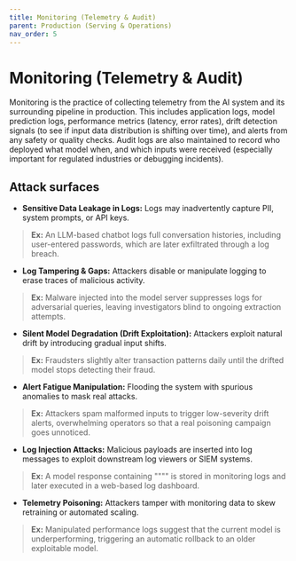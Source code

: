 ```yaml
---
title: Monitoring (Telemetry & Audit)
parent: Production (Serving & Operations)
nav_order: 5
---
```

# Monitoring (Telemetry & Audit)

Monitoring is the practice of collecting telemetry from the AI system and its surrounding pipeline in production. This includes application logs, model prediction logs, performance metrics (latency, error rates), drift detection signals (to see if input data distribution is shifting over time), and alerts from any safety or quality checks. Audit logs are also maintained to record who deployed what model when, and which inputs were received (especially important for regulated industries or debugging incidents).

## Attack surfaces

- **Sensitive Data Leakage in Logs:** Logs may inadvertently capture PII, system prompts, or API keys.  
> **Ex:** An LLM-based chatbot logs full conversation histories, including user-entered passwords, which are later exfiltrated through a log breach.

- **Log Tampering & Gaps:** Attackers disable or manipulate logging to erase traces of malicious activity.  
> **Ex:** Malware injected into the model server suppresses logs for adversarial queries, leaving investigators blind to ongoing extraction attempts.

- **Silent Model Degradation (Drift Exploitation):** Attackers exploit natural drift by introducing gradual input shifts.  
> **Ex:** Fraudsters slightly alter transaction patterns daily until the drifted model stops detecting their fraud.

- **Alert Fatigue Manipulation:** Flooding the system with spurious anomalies to mask real attacks.  
> **Ex:** Attackers spam malformed inputs to trigger low-severity drift alerts, overwhelming operators so that a real poisoning campaign goes unnoticed.

- **Log Injection Attacks:** Malicious payloads are inserted into log messages to exploit downstream log viewers or SIEM systems.  
> **Ex:** A model response containing ""<script>alert('XSS')</script>"" is stored in monitoring logs and later executed in a web-based log dashboard.

- **Telemetry Poisoning:** Attackers tamper with monitoring data to skew retraining or automated scaling.  
> **Ex:** Manipulated performance logs suggest that the current model is underperforming, triggering an automatic rollback to an older exploitable model.
